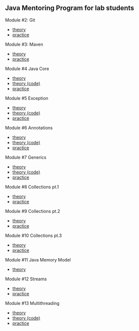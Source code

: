 ## Java Mentoring Program for lab students  
Module #2: Git 
- [theory](https://github.com/andrew-savich/course/blob/master/GIT/git_theory_questions.md)
- [practice](https://github.com/andrew-savich/course/blob/master/GIT/git_theory_questions.md)  

Module #3: Maven 
- [theory](https://github.com/andrew-savich/course/blob/master/Maven/maven_theory_questions.md)
- [practice](https://github.com/andrew-savich/course/blob/master/Maven/maven_practice_questions.txt)  

Module #4 Java Core
- [theory](https://github.com/andrew-savich/course/blob/master/JavaCore/theory.md)
- [theory (code)](https://github.com/andrew-savich/course/tree/master/JavaCore/src/main/java/com/epam/theory)
- [practice](https://github.com/andrew-savich/course/tree/master/JavaCore/src/main/java/com/epam/practice)

Module #5 Exception
- [theory](https://github.com/andrew-savich/course/blob/master/Exceptions/theory.md)
- [theory (code)](https://github.com/andrew-savich/course/tree/master/Exceptions/src/main/java/com/epam/exceptions/theory)
- [practice](https://github.com/andrew-savich/course/tree/master/Exceptions/src/main/java/com/epam/exceptions/practice)

Module #6 Annotations
- [theory](https://github.com/andrew-savich/course/blob/master/Annotations/theory.md)
- [theory (code)](https://github.com/andrew-savich/course/tree/master/Annotations/src/main/java/com/epam/annotations/theory)
- [practice](https://github.com/andrew-savich/course/tree/master/Annotations/src/main/java/com/epam/annotations/practice/task1)

Module #7 Generics
- [theory](https://github.com/andrew-savich/course/blob/master/Generics/theory.md)
- [theory (code)](https://github.com/andrew-savich/course/tree/master/Generics/src/main/java/com/epam/generics/theory)
- [practice](https://github.com/andrew-savich/course/tree/master/Generics/src/main/java/com/epam/generics/practice)

Module #8 Collections pt.1
- [theory](https://github.com/andrew-savich/course/blob/master/Collections1/theory.md)
- [practice](https://github.com/andrew-savich/course/tree/master/Collection1/src/main/java/com/epam/collections1/practice)

Module #9 Collections pt.2
- [theory](https://github.com/andrew-savich/course/blob/master/Collections2/theory.md)
- [practice](https://github.com/andrew-savich/course/blob/master/Collection2/src/main/java/com/epam/collections2/practice/Tasks.java)

Module #10 Collections pt.3
- [theory](https://github.com/andrew-savich/course/blob/master/Collections3/theory.md)
- [practice](https://github.com/andrew-savich/course/blob/master/Collections3/src/main/java/com/epam/collections3/practice/Tasks.java)

Module #11 Java Memory Model
- [theory](https://github.com/andrew-savich/course/blob/master/Memory/theory.md)

Module #12 Streams
- [theory](https://github.com/andrew-savich/course/blob/master/Streams/theory.md)
- [practice](https://github.com/andrew-savich/course/tree/master/Streams/src/main/java/com/epam/streams)

Module #13 Multithreading
- [theory](https://github.com/andrew-savich/course/blob/master/Multithreading/theory.md)
- [theory (code)](https://github.com/andrew-savich/course/tree/master/Multithreading/src/main/java/com/epam/multithreading/theory)
- [practice]()

